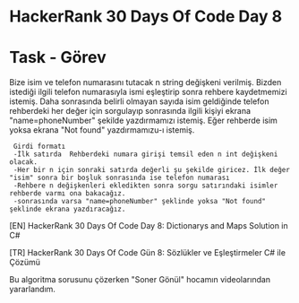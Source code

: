 # HackerRank 30 Days Of Code Day 8

# Task - Görev

Bize isim ve telefon numarasını tutacak n string değişkeni verilmiş. Bizden istediği ilgili telefon numarasıyla ismi eşleştirip sonra rehbere kaydetmemizi istemiş. Daha sonrasında belirli olmayan sayıda isim geldiğinde telefon rehberdeki her değer için sorgulayıp sonrasında ilgili kişiyi ekrana "name=phoneNumber" şekilde yazdırmamızı istemiş. Eğer rehberde isim yoksa ekrana "Not found" yazdırmamızu-ı istemiş.

     Girdi formatı
     -İlk satırda  Rehberdeki numara girişi temsil eden n int değişkeni olacak.
     -Her bir n için sonraki satırda değerli şu şekilde giricez. İlk değer "isim" sonra bir boşluk sonrasında ise telefon numarası
     -Rehbere n değişkenleri ekledikten sonra sorgu satırındaki isimler rehberde varmı ona bakacağız.
     -sonrasında varsa "name=phoneNumber" şeklinde yoksa "Not found" şeklinde ekrana yazdıracağız.


[EN] HackerRank 30 Days Of Code Day 8: Dictionarys and Maps Solution in C#

[TR] HackerRank 30 Days Of Code Gün 8: Sözlükler ve Eşleştirmeler C# ile Çözümü

Bu algoritma sorusunu çözerken "Soner Gönül" hocamın videolarından yararlandım.
